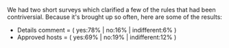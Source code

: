 We had two short surveys which clarified a few of the rules that had been contriversial. Because it's brought up so often, here are some of the results:

* Details comment = ( yes:78% | no:16% | indifferent:6% )
* Approved hosts = ( yes:69% | no:19% | indifferent:12% )
